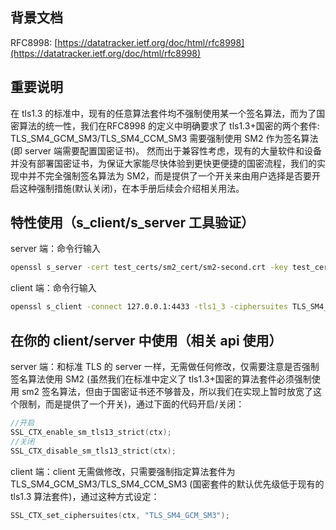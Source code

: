 <a name="lrjx4"></a>
## 背景文档
RFC8998: [https://datatracker.ietf.org/doc/html/rfc8998](https://datatracker.ietf.org/doc/html/rfc8998)
<a name="ac8549da"></a>
## 重要说明
在 tls1.3 的标准中，现有的任意算法套件均不强制使用某一个签名算法，而为了国密算法的统一性，我们在RFC8998 的定义中明确要求了 tls1.3+国密的两个套件: TLS_SM4_GCM_SM3/TLS_SM4_CCM_SM3 需要强制使用 SM2 作为签名算法(即 server 端需要配置国密证书)。 然而出于兼容性考虑，现有的大量软件和设备并没有部署国密证书，为保证大家能尽快体验到更快更便捷的国密流程，我们的实现中并不完全强制签名算法为 SM2，而是提供了一个开关来由用户选择是否要开启这种强制措施(默认关闭)，在本手册后续会介绍相关用法。
<a name="0344679d"></a>
## 特性使用（s_client/s_server 工具验证）
server 端：命令行输入
```bash
openssl s_server -cert test_certs/sm2_cert/sm2-second.crt -key test_certs/sm2_cert/sm2-second.key -accept 127.0.0.1:4433
```
client 端：命令行输入
```bash
openssl s_client -connect 127.0.0.1:4433 -tls1_3 -ciphersuites TLS_SM4_GCM_SM3
```
<a name="041f0a9c"></a>
## 在你的 client/server 中使用（相关 api 使用）
server 端：和标准 TLS 的 server 一样，无需做任何修改，仅需要注意是否强制签名算法使用 SM2 (虽然我们在标准中定义了 tls1.3+国密的算法套件必须强制使用 sm2 签名算法，但由于国密证书还不够普及，所以我们在实现上暂时放宽了这个限制，而是提供了一个开关)，通过下面的代码开启/关闭：
```c
//开启
SSL_CTX_enable_sm_tls13_strict(ctx);
//关闭
SSL_CTX_disable_sm_tls13_strict(ctx);
```
client 端：client 无需做修改，只需要强制指定算法套件为 TLS_SM4_GCM_SM3/TLS_SM4_CCM_SM3 (国密套件的默认优先级低于现有的 tls1.3 算法套件)，通过这种方式设定：
```c
SSL_CTX_set_ciphersuites(ctx, "TLS_SM4_GCM_SM3");
```
